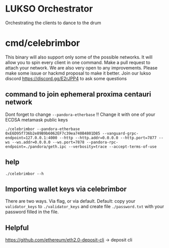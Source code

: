# LUKSO Orchestrator
Orchestrating the clients to dance to the drum


# cmd/celebrimbor
This binary will also support only some of the possible networks.
It will allow you to spin every client in one command.
Make a pull request to attach your network.
We are also very open to any improvements. Please make some issue or hackmd proposal to make it better.
Join our lukso discord https://discord.gg/E2rJPP4 to ask some questions

## command to join ephemeral proxima centauri network
Dont forget to change `--pandora-etherbase` !! Change it with one of your ECDSA metamask public keys
```shell
./celebrimbor --pandora-etherbase 0xE6D95f736b2e89B9b6062EF7c39ea740B4801D85 --vanguard-grpc-endpoint=127.0.0.1:4000 --http --http.addr=0.0.0.0 --http.port=7877 --ws --ws.addr=0.0.0.0 --ws.port=7878 --pandora-rpc-endpoint=./pandora/geth.ipc --verbosity=trace --accept-terms-of-use
```



## help
```shell
./celebrimbor --h
```

## Importing wallet keys via celebrimbor
There are two ways. Via flag, or via default.
Default:
copy your `validator_keys` to `./validator_keys` and create file `./password.txt` with your password filled in the file.


## Helpful
https://github.com/ethereum/eth2.0-deposit-cli -> deposit cli
